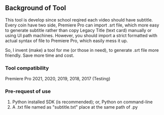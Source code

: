 ## Background of Tool
This tool is develop since school reqired each video should have subtitle. Every coin have two side, Premiere Pro can import .srt file, which more easy to generate subtitle rather than copy Legacy Title (text card) manually or using UI path machines. However, you should import a strict formatted with actual syntax of file to Premiere Pro, which easily mess it up.

So, I invent (make) a tool for me (or those in need), to generate .srt file more friendly. Save more time and cost.

### Tool compatibility
Premiere Pro 2021, 2020, 2019, 2018, 2017 (Testing)

### Pre-request of use
1. Python installed SDK (is recommended); or, Python on command-line
2. A .txt file named as "subtitle.txt" place at the same path of .py
